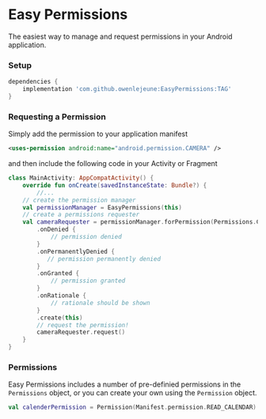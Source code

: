 # Easy Permissions
The easiest way to manage and request permissions in your Android application.

### Setup
```gradle
dependencies {
	implementation 'com.github.owenlejeune:EasyPermissions:TAG'
}
```

### Requesting a Permission
Simply add the permission to your application manifest

```xml
<uses-permission android:name="android.permission.CAMERA" />
```

and then include the following code in your Activity or Fragment

```kotlin
class MainActivity: AppCompatActivity() {
    override fun onCreate(savedInstanceState: Bundle?) {
        //...
	// create the permission manager
	val permissionManager = EasyPermissions(this)
	// create a permissions requester
	val cameraRequester = permissionManager.forPermission(Permissions.Camera)
	    .onDenied {
	        // permission denied
	    }
	    .onPermanentlyDenied {
	       // permission permanently denied
	    }
	    .onGranted {
	        // permission granted
	    }
	    .onRationale {
	        // rationale should be shown
	    }
	    .create(this)
	    // request the permission!
	    cameraRequester.request()
    }
}	
```

### Permissions
Easy Permissions includes a number of pre-definied permissions in the `Permissions` object, or you can create your own using the `Permission` object.

```kotlin
val calenderPermission = Permission(Manifest.permission.READ_CALENDAR)
```
